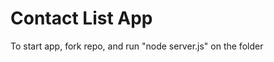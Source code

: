 <h1>Contact List App  </h1>


<p> To start app,  fork repo, and run "node server.js" on the folder </p>